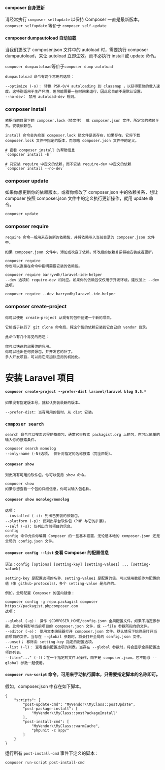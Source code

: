 #### composer 自身更新
请经常执行 `composer selfupdate` 以保持 Composer 一直是最新版本。
`composer selfupdate` 等价于 `composer self-update`

#### composer dumpautoload 自动加载
当我们更改了 composer.json 文件中的 autoload 时，需要执行 composer dumpautoload，来让 autoload 立即生效。而不必执行 install 或 update 命令。

`composer dumpautoload`等价于`composer dump-autoload`

```
dumpautoload 命令有两个常用的选项：

--optimize (-o)： 转换 PSR-0/4 autoloading 到 classmap ，以获得更快的载入速度。这特别适用于生产环境，但可能需要一些时间来运行，因此它目前不是默认设置。
--no-dev： 禁用 autoload-dev 规则。
```

### composer install
```
依据当前目录下的 composer.lock（锁文件） 或 composer.json 文件，所定义的依赖关系，安装依赖包。

install 命令会先检查 composer.lock 锁文件是否存在，如果存在，它将下载 composer.lock 文件中指定的版本，而忽略 composer.json 文件中的定义。

# 查看 composer install 的帮助信息
`composer install -h`
 
# 只安装 require 中定义的依赖，而不安装 require-dev 中定义的依赖
`composer install --no-dev`
```

### composer update
如果你想更新你的依赖版本，或者你修改了 composer.json 中的依赖关系，想让 composer 按照 composer.json 文件中的定义执行更新操作，就用 update 命令。
```
composer update
```

### composer require
```
require 命令一般用来安装新的依赖包，并将依赖写入当前目录的 composer.json 文件中。

如果 composer.json 文件中，添加或改变了依赖，修改后的依赖关系将被安装或者更新。

composer require
你也可以直接在命令中指明需要安装的依赖包。

composer require barryvdh/laravel-ide-helper
--dev 选项和 require-dev 相对应。如果你的依赖包仅仅用于开发环境，建议加上 --dev 选项。

composer require --dev barryvdh/laravel-ide-helper
```

### composer create-project
```
你可以使用 create-project 从现有的包中创建一个新的项目。

它相当于执行了 git clone 命令后，将这个包的依赖安装到它自己的 vendor 目录。

此命令有几个常见的用途：

你可以快速的部署你的应用。
你可以检出任何资源包，并开发它的补丁。
多人开发项目，可以用它来加快应用的初始化。
```
# 安装 Laravel 项目
#### `composer create-project --prefer-dist laravel/laravel blog 5.5.*`
```
如果没有指定版本号，就默认安装最新的版本。

--prefer-dist: 当有可用的包时，从 dist 安装。
```
### `composer search`
```
search 命令可以搜索远程的依赖包，通常它只搜索 packagist.org 上的包，你可以简单的输入你的搜索条件。

composer search monolog
--only-name (-N)选项， 仅针对指定的名称搜索（完全匹配）。
```
#### `composer show`
```
列出所有可用的软件包，你可以使用 show 命令。

composer show
如果你想查看一个包的详细信息，你可以输入包名称。
```
#### `composer show monolog/monolog`
```
选项：
--installed (-i): 列出已安装的依赖包。
--platform (-p): 仅列出平台软件包（PHP 与它的扩展）。
--self (-s): 仅列出当前项目的信息。
config
config 命令允许你编辑 Composer 的一些基本设置，无论是本地的 composer.json 还是全局的 config.json 文件。
```



#### `composer config --list` 查看 Composer 的配置信息
```
语法：config [options] [setting-key] [setting-value1] ... [setting-valueN]

setting-key 是配置选项的名称，setting-value1 是配置的值。可以使用数组作为配置的值（像 github-protocols），多个 setting-value 是允许的。

例如，全局配置 Composer 的国内镜像：

composer config -g repo.packagist composer https://packagist.phpcomposer.com
选项：

--global (-g)： 操作 $COMPOSER_HOME/config.json 全局配置文件。如果不指定该参数，此命令将影响当前项目的 composer.json 文件，或 --file 参数所指向的文件。
--editor (-e)： 使用文本编辑器打开 composer.json 文件。默认情况下始终是打开当前项目的文件。当存在 --global 参数时，将会打开全局的 config.json 文件。
--unset； 移除由 setting-key 指定的配置选项。
--list (-l)： 查看当前配置选项的列表。当存在 --global 参数时，将会显示全局配置选项的列表。
--file="..." (-f)：在一个指定的文件上操作，而不是 composer.json。它不能与 --global 参数一起使用。
```

#### `composer run-script` 命令，可用来手动执行脚本，只需要指定脚本的名称即可。

假如，composer.json 中存在如下脚本。
```
{
    "scripts": {
        "post-update-cmd": "MyVendor\\MyClass::postUpdate",
        "post-package-install": [
            "MyVendor\\MyClass::postPackageInstall"
        ],
        "post-install-cmd": [
            "MyVendor\\MyClass::warmCache",
            "phpunit -c app/"
        ]
    }
}
```
运行所有 `post-install-cmd` 事件下定义的脚本：

`composer run-script post-install-cmd`